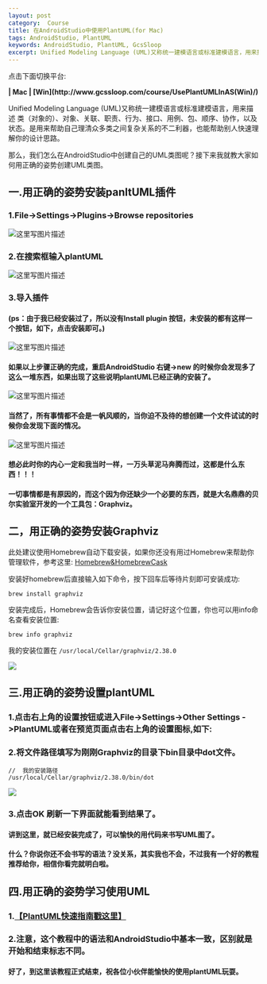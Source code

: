 ```yaml
---
layout: post
category:  Course
title: 在AndroidStudio中使用PlantUML(for Mac)
tags: AndroidStudio, PlantUML
keywords: AndroidStudio, PlantUML, GcsSloop
excerpt: Unified Modeling Language (UML)又称统一建模语言或标准建模语言，用来描述 类（对象的）、对象、关联、职责、行为、接口、用例、包、顺序、协作，以及状态。是用来帮助自己理清众多类之间复杂关系的不二利器，也能帮助别人快速理解你的设计思路。
---
```


点击下面切换平台:

<strong>
| Mac
| [Win](http://www.gcssloop.com/course/UsePlantUMLInAS(Win)/)
</strong>

Unified Modeling Language (UML)又称统一建模语言或标准建模语言，用来描述 类（对象的）、对象、关联、职责、行为、接口、用例、包、顺序、协作，以及状态。是用来帮助自己理清众多类之间复杂关系的不二利器，也能帮助别人快速理解你的设计思路。

那么，我们怎么在AndroidStudio中创建自己的UML类图呢？接下来我就教大家如何用正确的姿势创建UML类图。

## 一.用正确的姿势安装panltUML插件

### 1.File->Settings->Plugins->Browse repositories

![这里写图片描述](http://img.blog.csdn.net/20151130192101011)

### 2.在搜索框输入plantUML

![这里写图片描述](http://img.blog.csdn.net/20151130192547549)

### 3.导入插件

#### (ps：由于我已经安装过了，所以没有Install plugin 按钮，未安装的都有这样一个按钮，如下，点击安装即可。)

![这里写图片描述](http://img.blog.csdn.net/20151130192907006)

#### 如果以上步骤正确的完成，重启AndroidStudio 右键->new 的时候你会发现多了这么一堆东西，如果出现了这些说明plantUML已经正确的安装了。

![这里写图片描述](http://img.blog.csdn.net/20151130193249965)

#### 当然了，所有事情都不会是一帆风顺的，当你迫不及待的想创建一个文件试试的时候你会发现下面的情况。

![这里写图片描述](http://img.blog.csdn.net/20151130193752721)

#### 想必此时你的内心一定和我当时一样，一万头草泥马奔腾而过，这都是什么东西！！！

#### 一切事情都是有原因的，而这个因为你还缺少一个必要的东西，就是大名鼎鼎的贝尔实验室开发的一个工具包：Graphviz。

## 二，用正确的姿势安装Graphviz

此处建议使用Homebrew自动下载安装，如果你还没有用过Homebrew来帮助你管理软件，参考这里: [Homebrew&HomebrewCask](https://github.com/GcsSloop/MacDeveloper/blob/master/Tools/Homebrew.md)

安装好homebrew后直接输入如下命令，按下回车后等待片刻即可安装成功:

```
brew install graphviz
```

安装完成后，Homebrew会告诉你安装位置，请记好这个位置，你也可以用info命名查看安装位置:

```
brew info graphviz
```

我的安装位置在 `/usr/local/Cellar/graphviz/2.38.0`

![](http://ww2.sinaimg.cn/large/005Xtdi2gw1f6h4le3ao7j30fu0a6gol.jpg)


## 三.用正确的姿势设置plantUML

### 1.点击右上角的设置按钮或进入File->Settings->Other Settings ->PlantUML或者在预览页面点击右上角的设置图标,如下:

### 2.将文件路径填写为刚刚Graphviz的目录下bin目录中dot文件。

```
//  我的安装路径
/usr/local/Cellar/graphviz/2.38.0/bin/dot
```

![](http://ww3.sinaimg.cn/large/005Xtdi2gw1f6h4mbnnhsj30te0g676i.jpg)

### 3.点击OK 刷新一下界面就能看到结果了。

#### 讲到这里，就已经安装完成了，可以愉快的用代码来书写UML图了。

#### 什么？你说你还不会书写的语法？没关系，其实我也不会，不过我有一个好的教程推荐给你，相信你看完就明白啦。

## 四.用正确的姿势学习使用UML

### 1.[【PlantUML快速指南戳这里】](http://archive.3zso.com/archives/plantuml-quickstart.html)

### 2.注意，这个教程中的语法和AndroidStudio中基本一致，区别就是开始和结束标志不同。

#### 好了，到这里该教程正式结束，祝各位小伙伴能愉快的使用plantUML玩耍。



